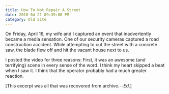 ```yaml
---
title: How To Not Repair A Street
date: 2010-04-21 09:39:00 PM
category: Old Site
---
```


On Friday, April 16, my wife and I captured an event that inadvertently became a media sensation. One of our security cameras captured a road construction accident. While attempting to cut the street with a concrete saw, the blade flew off and hit the vacant house next to us.

I posted the video for three reasons: First, it was an awesome (and terrifying) scene in every sense of the word. I think my heart skipped a beat when I saw it. I think that the operator probably had a much greater reaction.

[This excerpt was all that was recovered from archive.--*Ed*.]
